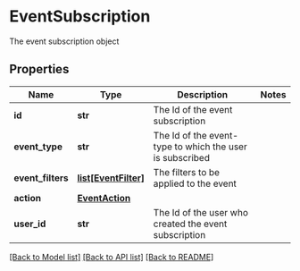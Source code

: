# EventSubscription

The event subscription object

## Properties
Name | Type | Description | Notes
------------ | ------------- | ------------- | -------------
**id** | **str** | The Id of the event subscription | 
**event_type** | **str** | The Id of the event-type to which the user is subscribed | 
**event_filters** | [**list[EventFilter]**](EventFilter.md) | The filters to be applied to the event | 
**action** | [**EventAction**](EventAction.md) |  | 
**user_id** | **str** | The Id of the user who created the event subscription | 

[[Back to Model list]](../README.md#documentation-for-models) [[Back to API list]](../README.md#documentation-for-api-endpoints) [[Back to README]](../README.md)



